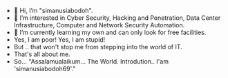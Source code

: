 - 👋 Hi, I’m "simanusiabodoh".
- 👀 I’m interested in Cyber Security, Hacking and Penetration, Data Center Infrastructure, Computer and Network Security Automation.
- 🌱 I’m currently learning my own and can only look for free facilities.
- Yes, I am poor! Yes, I am stupid!
- But .. that won't stop me from stepping into the world of IT.
- That's all about me. 
- So... "Assalamualaikum... The World. Introdution.. I'am 'simanusiabodoh69'."
 <!---
simanusiabodoh69/simanusiabodoh69 is a ✨ special ✨ repository because its `README.md` (this file) appears on your GitHub profile.
You can click the Preview link to take a look at your changes.
--->
